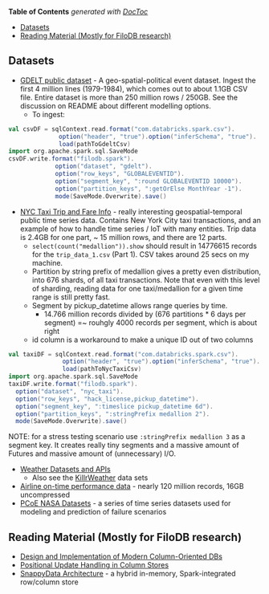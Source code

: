 <!-- START doctoc generated TOC please keep comment here to allow auto update -->
<!-- DON'T EDIT THIS SECTION, INSTEAD RE-RUN doctoc TO UPDATE -->
**Table of Contents**  *generated with [DocToc](https://github.com/thlorenz/doctoc)*

- [Datasets](#datasets)
- [Reading Material (Mostly for FiloDB research)](#reading-material-mostly-for-filodb-research)

<!-- END doctoc generated TOC please keep comment here to allow auto update -->

## Datasets

* [GDELT public dataset](http://data.gdeltproject.org/documentation/GDELT-Data_Format_Codebook.pdf) - A geo-spatial-political event dataset.  Ingest the first 4 million lines (1979-1984), which comes out to about 1.1GB CSV file.  Entire dataset is more than 250 million rows / 250GB.  See the discussion on README about different modelling options.
    - To ingest:

```scala
val csvDF = sqlContext.read.format("com.databricks.spark.csv").
              option("header", "true").option("inferSchema", "true").
              load(pathToGdeltCsv)
import org.apache.spark.sql.SaveMode
csvDF.write.format("filodb.spark").
             option("dataset", "gdelt").
             option("row_keys", "GLOBALEVENTID").
             option("segment_key", ":round GLOBALEVENTID 10000").
             option("partition_keys", ":getOrElse MonthYear -1").
             mode(SaveMode.Overwrite).save()
```

* [NYC Taxi Trip and Fare Info](http://www.andresmh.com/nyctaxitrips/) - really interesting geospatial-temporal public time series data.  Contains New York City taxi transactions, and an example of how to handle time series / IoT with many entities. Trip data is 2.4GB for one part, ~ 15 million rows, and there are 12 parts.
    - `select(count("medallion")).show` should result in 14776615 records for the `trip_data_1.csv` (Part 1).   CSV takes around 25 secs on my machine.
    - Partition by string prefix of medallion gives a pretty even distribution, into 676 shards, of all taxi transactions.  Note that even with this level of sharding, reading data for one taxi/medallion for a given time range is still pretty fast.
    - Segment by pickup_datetime allows range queries by time.
      + 14.766 million records divided by (676 partitions * 6 days per segment) =~ rouhgly 4000 records per segment, which is about right
    - id column is a workaround to make a unique ID out of two columns

```scala
val taxiDF = sqlContext.read.format("com.databricks.spark.csv").
               option("header", "true").option("inferSchema", "true").
               load(pathToNycTaxiCsv)
import org.apache.spark.sql.SaveMode
taxiDF.write.format("filodb.spark").
  option("dataset", "nyc_taxi").
  option("row_keys", "hack_license,pickup_datetime").
  option("segment_key", ":timeslice pickup_datetime 6d").
  option("partition_keys", ":stringPrefix medallion 2").
  mode(SaveMode.Overwrite).save()
```

NOTE: for a stress testing scenario use `:stringPrefix medallion 3` as a segment key.  It creates really tiny segments and a massive amount of Futures and massive amount of (unnecessary) I/O.

* [Weather Datasets and APIs](https://github.com/killrweather/killrweather/wiki/9.-Weather-Data-Sources-and-APIs)
    - Also see the [KillrWeather](https://github.com/killrweather/killrweather/tree/master/data/load) data sets
* [Airline on-time performance data](http://stat-computing.org/dataexpo/2009/) - nearly 120 million records, 16GB uncompressed
* [PCoE NASA Datasets](http://ti.arc.nasa.gov/tech/dash/pcoe/prognostic-data-repository/) - a series of time series datasets used for modeling and prediction of failure scenarios 

## Reading Material (Mostly for FiloDB research)

* [Design and Implementation of Modern Column-Oriented DBs](http://db.csail.mit.edu/pubs/abadi-column-stores.pdf)
* [Positional Update Handling in Column Stores](http://www.cs.cornell.edu/~guoz/Guozhang%20Wang%20slides/Positional%20Update%20Handling%20in%20Column%20Stores.pdf)
* [SnappyData Architecture](http://www.snappydata.io/snappy-industrial) - a hybrid in-memory, Spark-integrated row/column store
